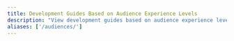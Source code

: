 ```yaml
---
title: Development Guides Based on Audience Experience Levels
description: "View development guides based on audience experience level."
aliases: ['/audiences/']
---
```

